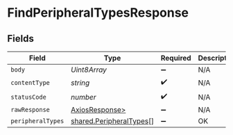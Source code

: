 # FindPeripheralTypesResponse


## Fields

| Field                                                              | Type                                                               | Required                                                           | Description                                                        |
| ------------------------------------------------------------------ | ------------------------------------------------------------------ | ------------------------------------------------------------------ | ------------------------------------------------------------------ |
| `body`                                                             | *Uint8Array*                                                       | :heavy_minus_sign:                                                 | N/A                                                                |
| `contentType`                                                      | *string*                                                           | :heavy_check_mark:                                                 | N/A                                                                |
| `statusCode`                                                       | *number*                                                           | :heavy_check_mark:                                                 | N/A                                                                |
| `rawResponse`                                                      | [AxiosResponse>](https://axios-http.com/docs/res_schema)           | :heavy_minus_sign:                                                 | N/A                                                                |
| `peripheralTypes`                                                  | [shared.PeripheralTypes](../../models/shared/peripheraltypes.md)[] | :heavy_minus_sign:                                                 | OK                                                                 |